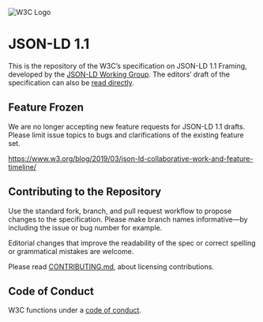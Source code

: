 
![W3C Logo](https://www.w3.org/Icons/w3c_home)

# JSON-LD 1.1

This is the repository of the W3C’s specification on JSON-LD 1.1 Framing, developed by the [JSON-LD Working Group](https://www.w3.org/2018/json-ld-wg/). The editors’ draft of the specification can also be [read directly](https://w3c.github.io/json-ld-framing/).

## Feature Frozen

We are no longer accepting new feature requests for JSON-LD 1.1 drafts. Please limit
issue topics to bugs and clarifications of the existing feature set.

https://www.w3.org/blog/2019/03/json-ld-collaborative-work-and-feature-timeline/

## Contributing to the Repository

Use the standard fork, branch, and pull request workflow to propose changes to the specification. Please make branch names informative—by including the issue or bug number for example.

Editorial changes that improve the readability of the spec or correct spelling or grammatical mistakes are welcome.

Please read [CONTRIBUTING.md](CONTRIBUTING.md), about licensing contributions.

## Code of Conduct

W3C functions under a [code of conduct](https://www.w3.org/Consortium/cepc/).
